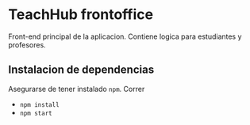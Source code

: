 # TeachHub frontoffice

Front-end principal de la aplicacion. Contiene logica para estudiantes y profesores.

## Instalacion de dependencias

Asegurarse de tener instalado `npm`. Correr

 - `npm install`
 - `npm start`
